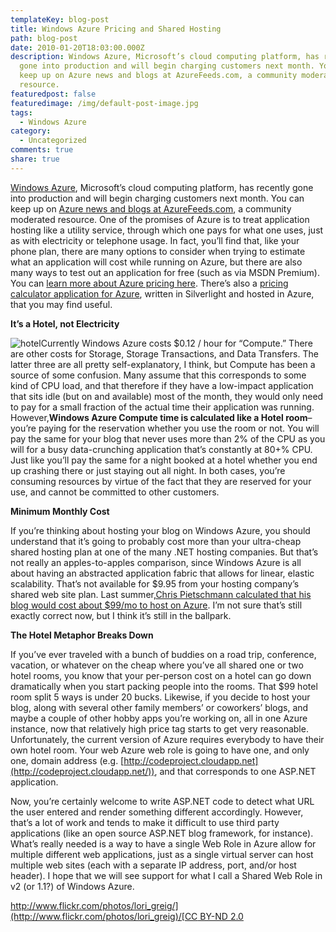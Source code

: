 ```yaml
---
templateKey: blog-post
title: Windows Azure Pricing and Shared Hosting
path: blog-post
date: 2010-01-20T18:03:00.000Z
description: Windows Azure, Microsoft’s cloud computing platform, has recently
  gone into production and will begin charging customers next month. You can
  keep up on Azure news and blogs at AzureFeeds.com, a community moderated
  resource.
featuredpost: false
featuredimage: /img/default-post-image.jpg
tags:
  - Windows Azure
category:
  - Uncategorized
comments: true
share: true
---
```

[Windows Azure](http://azure.com/), Microsoft’s cloud computing platform, has recently gone into production and will begin charging customers next month. You can keep up on [Azure news and blogs at AzureFeeds.com](http://azurefeeds.com/), a community moderated resource. One of the promises of Azure is to treat application hosting like a utility service, through which one pays for what one uses, just as with electricity or telephone usage. In fact, you’ll find that, like your phone plan, there are many options to consider when trying to estimate what an application will cost while running on Azure, but there are also many ways to test out an application for free (such as via MSDN Premium). You can [learn more about Azure pricing here](http://www.microsoft.com/windowsazure/pricing). There’s also a [pricing calculator application for Azure](http://azureroi.cloudapp.net/), written in Silverlight and hosted in Azure, that you may find useful.

**It’s a Hotel, not Electricity**

![hotel](https://stevesmithblog.com/files/media/image/WindowsLiveWriter/WindowsAzurePricingandSharedHosting_E0DE/hotel_3.jpg "hotel")Currently Windows Azure costs $0.12 / hour for “Compute.” There are other costs for Storage, Storage Transactions, and Data Transfers. The latter three are all pretty self-explanatory, I think, but Compute has been a source of some confusion. Many assume that this corresponds to some kind of CPU load, and that therefore if they have a low-impact application that sits idle (but on and available) most of the month, they would only need to pay for a small fraction of the actual time their application was running. However,**Windows Azure Compute time is calculated like a Hotel room**– you’re paying for the reservation whether you use the room or not. You will pay the same for your blog that never uses more than 2% of the CPU as you will for a busy data-crunching application that’s constantly at 80+% CPU. Just like you’ll pay the same for a night booked at a hotel whether you end up crashing there or just staying out all night. In both cases, you’re consuming resources by virtue of the fact that they are reserved for your use, and cannot be committed to other customers.

**Minimum Monthly Cost**

If you’re thinking about hosting your blog on Windows Azure, you should understand that it’s going to probably cost more than your ultra-cheap shared hosting plan at one of the many .NET hosting companies. But that’s not really an apples-to-apples comparison, since Windows Azure is all about having an abstracted application fabric that allows for linear, elastic scalability. That’s not available for $9.95 from your hosting company’s shared web site plan. Last summer,[Chris Pietschmann calculated that his blog would cost about $99/mo to host on Azure](http://pietschsoft.com/post/2009/07/14/Minimum-Hosting-Cost-for-Windows-Azure.aspx). I’m not sure that’s still exactly correct now, but I think it’s still in the ballpark.

**The Hotel Metaphor Breaks Down**

If you’ve ever traveled with a bunch of buddies on a road trip, conference, vacation, or whatever on the cheap where you’ve all shared one or two hotel rooms, you know that your per-person cost on a hotel can go down dramatically when you start packing people into the rooms. That $99 hotel room split 5 ways is under 20 bucks. Likewise, if you decide to host your blog, along with several other family members’ or coworkers’ blogs, and maybe a couple of other hobby apps you’re working on, all in one Azure instance, now that relatively high price tag starts to get very reasonable. Unfortunately, the current version of Azure requires everybody to have their own hotel room. Your web Azure web role is going to have one, and only one, domain address (e.g. [http://codeproject.cloudapp.net](http://codeproject.cloudapp.net/)), and that corresponds to one ASP.NET application.

Now, you’re certainly welcome to write ASP.NET code to detect what URL the user entered and render something different accordingly. However, that’s a lot of work and tends to make it difficult to use third party applications (like an open source ASP.NET blog framework, for instance). What’s really needed is a way to have a single Web Role in Azure allow for multiple different web applications, just as a single virtual server can host multiple web sites (each with a separate IP address, port, and/or host header). I hope that we will see support for what I call a Shared Web Role in v2 (or 1.1?) of Windows Azure.



[http://www.flickr.com/photos/lori_greig/](http://www.flickr.com/photos/lori_greig)/[CC BY-ND 2.0](http://creativecommons.org/licenses/by-nd/2.0)